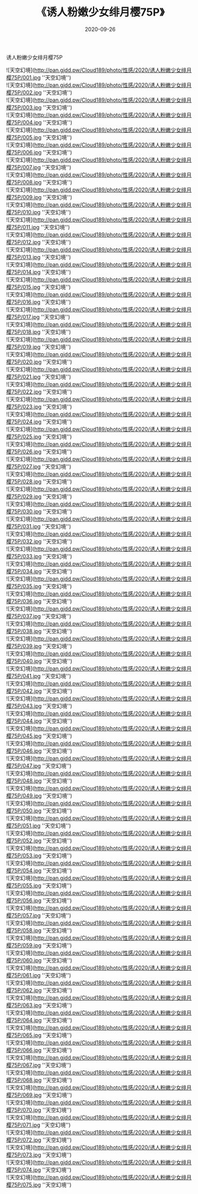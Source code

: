 ﻿---
layout: post
title:  《诱人粉嫩少女绯月樱75P》
date:   2020-09-26
img: http://pan.gjdd.pw/Cloud189/photo/性感/2020/诱人粉嫩少女绯月樱75P/000.jpg
categories: [美女, 性感, 泳衣]
---

诱人粉嫩少女绯月樱75P



![天空幻境](http://pan.gjdd.pw/Cloud189/photo/性感/2020/诱人粉嫩少女绯月樱75P/001.jpg ''天空幻境'') <br>
![天空幻境](http://pan.gjdd.pw/Cloud189/photo/性感/2020/诱人粉嫩少女绯月樱75P/002.jpg ''天空幻境'') <br>
![天空幻境](http://pan.gjdd.pw/Cloud189/photo/性感/2020/诱人粉嫩少女绯月樱75P/003.jpg ''天空幻境'') <br>
![天空幻境](http://pan.gjdd.pw/Cloud189/photo/性感/2020/诱人粉嫩少女绯月樱75P/004.jpg ''天空幻境'') <br>
![天空幻境](http://pan.gjdd.pw/Cloud189/photo/性感/2020/诱人粉嫩少女绯月樱75P/005.jpg ''天空幻境'') <br>
![天空幻境](http://pan.gjdd.pw/Cloud189/photo/性感/2020/诱人粉嫩少女绯月樱75P/006.jpg ''天空幻境'') <br>
![天空幻境](http://pan.gjdd.pw/Cloud189/photo/性感/2020/诱人粉嫩少女绯月樱75P/007.jpg ''天空幻境'') <br>
![天空幻境](http://pan.gjdd.pw/Cloud189/photo/性感/2020/诱人粉嫩少女绯月樱75P/008.jpg ''天空幻境'') <br>
![天空幻境](http://pan.gjdd.pw/Cloud189/photo/性感/2020/诱人粉嫩少女绯月樱75P/009.jpg ''天空幻境'') <br>
![天空幻境](http://pan.gjdd.pw/Cloud189/photo/性感/2020/诱人粉嫩少女绯月樱75P/010.jpg ''天空幻境'') <br>
![天空幻境](http://pan.gjdd.pw/Cloud189/photo/性感/2020/诱人粉嫩少女绯月樱75P/011.jpg ''天空幻境'') <br>
![天空幻境](http://pan.gjdd.pw/Cloud189/photo/性感/2020/诱人粉嫩少女绯月樱75P/012.jpg ''天空幻境'') <br>
![天空幻境](http://pan.gjdd.pw/Cloud189/photo/性感/2020/诱人粉嫩少女绯月樱75P/013.jpg ''天空幻境'') <br>
![天空幻境](http://pan.gjdd.pw/Cloud189/photo/性感/2020/诱人粉嫩少女绯月樱75P/014.jpg ''天空幻境'') <br>
![天空幻境](http://pan.gjdd.pw/Cloud189/photo/性感/2020/诱人粉嫩少女绯月樱75P/015.jpg ''天空幻境'') <br>
![天空幻境](http://pan.gjdd.pw/Cloud189/photo/性感/2020/诱人粉嫩少女绯月樱75P/016.jpg ''天空幻境'') <br>
![天空幻境](http://pan.gjdd.pw/Cloud189/photo/性感/2020/诱人粉嫩少女绯月樱75P/017.jpg ''天空幻境'') <br>
![天空幻境](http://pan.gjdd.pw/Cloud189/photo/性感/2020/诱人粉嫩少女绯月樱75P/018.jpg ''天空幻境'') <br>
![天空幻境](http://pan.gjdd.pw/Cloud189/photo/性感/2020/诱人粉嫩少女绯月樱75P/019.jpg ''天空幻境'') <br>
![天空幻境](http://pan.gjdd.pw/Cloud189/photo/性感/2020/诱人粉嫩少女绯月樱75P/020.jpg ''天空幻境'') <br>
![天空幻境](http://pan.gjdd.pw/Cloud189/photo/性感/2020/诱人粉嫩少女绯月樱75P/021.jpg ''天空幻境'') <br>
![天空幻境](http://pan.gjdd.pw/Cloud189/photo/性感/2020/诱人粉嫩少女绯月樱75P/022.jpg ''天空幻境'') <br>
![天空幻境](http://pan.gjdd.pw/Cloud189/photo/性感/2020/诱人粉嫩少女绯月樱75P/023.jpg ''天空幻境'') <br>
![天空幻境](http://pan.gjdd.pw/Cloud189/photo/性感/2020/诱人粉嫩少女绯月樱75P/024.jpg ''天空幻境'') <br>
![天空幻境](http://pan.gjdd.pw/Cloud189/photo/性感/2020/诱人粉嫩少女绯月樱75P/025.jpg ''天空幻境'') <br>
![天空幻境](http://pan.gjdd.pw/Cloud189/photo/性感/2020/诱人粉嫩少女绯月樱75P/026.jpg ''天空幻境'') <br>
![天空幻境](http://pan.gjdd.pw/Cloud189/photo/性感/2020/诱人粉嫩少女绯月樱75P/027.jpg ''天空幻境'') <br>
![天空幻境](http://pan.gjdd.pw/Cloud189/photo/性感/2020/诱人粉嫩少女绯月樱75P/028.jpg ''天空幻境'') <br>
![天空幻境](http://pan.gjdd.pw/Cloud189/photo/性感/2020/诱人粉嫩少女绯月樱75P/029.jpg ''天空幻境'') <br>
![天空幻境](http://pan.gjdd.pw/Cloud189/photo/性感/2020/诱人粉嫩少女绯月樱75P/030.jpg ''天空幻境'') <br>
![天空幻境](http://pan.gjdd.pw/Cloud189/photo/性感/2020/诱人粉嫩少女绯月樱75P/031.jpg ''天空幻境'') <br>
![天空幻境](http://pan.gjdd.pw/Cloud189/photo/性感/2020/诱人粉嫩少女绯月樱75P/032.jpg ''天空幻境'') <br>
![天空幻境](http://pan.gjdd.pw/Cloud189/photo/性感/2020/诱人粉嫩少女绯月樱75P/033.jpg ''天空幻境'') <br>
![天空幻境](http://pan.gjdd.pw/Cloud189/photo/性感/2020/诱人粉嫩少女绯月樱75P/034.jpg ''天空幻境'') <br>
![天空幻境](http://pan.gjdd.pw/Cloud189/photo/性感/2020/诱人粉嫩少女绯月樱75P/035.jpg ''天空幻境'') <br>
![天空幻境](http://pan.gjdd.pw/Cloud189/photo/性感/2020/诱人粉嫩少女绯月樱75P/036.jpg ''天空幻境'') <br>
![天空幻境](http://pan.gjdd.pw/Cloud189/photo/性感/2020/诱人粉嫩少女绯月樱75P/037.jpg ''天空幻境'') <br>
![天空幻境](http://pan.gjdd.pw/Cloud189/photo/性感/2020/诱人粉嫩少女绯月樱75P/038.jpg ''天空幻境'') <br>
![天空幻境](http://pan.gjdd.pw/Cloud189/photo/性感/2020/诱人粉嫩少女绯月樱75P/039.jpg ''天空幻境'') <br>
![天空幻境](http://pan.gjdd.pw/Cloud189/photo/性感/2020/诱人粉嫩少女绯月樱75P/040.jpg ''天空幻境'') <br>
![天空幻境](http://pan.gjdd.pw/Cloud189/photo/性感/2020/诱人粉嫩少女绯月樱75P/041.jpg ''天空幻境'') <br>
![天空幻境](http://pan.gjdd.pw/Cloud189/photo/性感/2020/诱人粉嫩少女绯月樱75P/042.jpg ''天空幻境'') <br>
![天空幻境](http://pan.gjdd.pw/Cloud189/photo/性感/2020/诱人粉嫩少女绯月樱75P/043.jpg ''天空幻境'') <br>
![天空幻境](http://pan.gjdd.pw/Cloud189/photo/性感/2020/诱人粉嫩少女绯月樱75P/044.jpg ''天空幻境'') <br>
![天空幻境](http://pan.gjdd.pw/Cloud189/photo/性感/2020/诱人粉嫩少女绯月樱75P/045.jpg ''天空幻境'') <br>
![天空幻境](http://pan.gjdd.pw/Cloud189/photo/性感/2020/诱人粉嫩少女绯月樱75P/046.jpg ''天空幻境'') <br>
![天空幻境](http://pan.gjdd.pw/Cloud189/photo/性感/2020/诱人粉嫩少女绯月樱75P/047.jpg ''天空幻境'') <br>
![天空幻境](http://pan.gjdd.pw/Cloud189/photo/性感/2020/诱人粉嫩少女绯月樱75P/048.jpg ''天空幻境'') <br>
![天空幻境](http://pan.gjdd.pw/Cloud189/photo/性感/2020/诱人粉嫩少女绯月樱75P/049.jpg ''天空幻境'') <br>
![天空幻境](http://pan.gjdd.pw/Cloud189/photo/性感/2020/诱人粉嫩少女绯月樱75P/050.jpg ''天空幻境'') <br>
![天空幻境](http://pan.gjdd.pw/Cloud189/photo/性感/2020/诱人粉嫩少女绯月樱75P/051.jpg ''天空幻境'') <br>
![天空幻境](http://pan.gjdd.pw/Cloud189/photo/性感/2020/诱人粉嫩少女绯月樱75P/052.jpg ''天空幻境'') <br>
![天空幻境](http://pan.gjdd.pw/Cloud189/photo/性感/2020/诱人粉嫩少女绯月樱75P/053.jpg ''天空幻境'') <br>
![天空幻境](http://pan.gjdd.pw/Cloud189/photo/性感/2020/诱人粉嫩少女绯月樱75P/054.jpg ''天空幻境'') <br>
![天空幻境](http://pan.gjdd.pw/Cloud189/photo/性感/2020/诱人粉嫩少女绯月樱75P/055.jpg ''天空幻境'') <br>
![天空幻境](http://pan.gjdd.pw/Cloud189/photo/性感/2020/诱人粉嫩少女绯月樱75P/056.jpg ''天空幻境'') <br>
![天空幻境](http://pan.gjdd.pw/Cloud189/photo/性感/2020/诱人粉嫩少女绯月樱75P/057.jpg ''天空幻境'') <br>
![天空幻境](http://pan.gjdd.pw/Cloud189/photo/性感/2020/诱人粉嫩少女绯月樱75P/058.jpg ''天空幻境'') <br>
![天空幻境](http://pan.gjdd.pw/Cloud189/photo/性感/2020/诱人粉嫩少女绯月樱75P/059.jpg ''天空幻境'') <br>
![天空幻境](http://pan.gjdd.pw/Cloud189/photo/性感/2020/诱人粉嫩少女绯月樱75P/060.jpg ''天空幻境'') <br>
![天空幻境](http://pan.gjdd.pw/Cloud189/photo/性感/2020/诱人粉嫩少女绯月樱75P/061.jpg ''天空幻境'') <br>
![天空幻境](http://pan.gjdd.pw/Cloud189/photo/性感/2020/诱人粉嫩少女绯月樱75P/062.jpg ''天空幻境'') <br>
![天空幻境](http://pan.gjdd.pw/Cloud189/photo/性感/2020/诱人粉嫩少女绯月樱75P/063.jpg ''天空幻境'') <br>
![天空幻境](http://pan.gjdd.pw/Cloud189/photo/性感/2020/诱人粉嫩少女绯月樱75P/064.jpg ''天空幻境'') <br>
![天空幻境](http://pan.gjdd.pw/Cloud189/photo/性感/2020/诱人粉嫩少女绯月樱75P/065.jpg ''天空幻境'') <br>
![天空幻境](http://pan.gjdd.pw/Cloud189/photo/性感/2020/诱人粉嫩少女绯月樱75P/066.jpg ''天空幻境'') <br>
![天空幻境](http://pan.gjdd.pw/Cloud189/photo/性感/2020/诱人粉嫩少女绯月樱75P/067.jpg ''天空幻境'') <br>
![天空幻境](http://pan.gjdd.pw/Cloud189/photo/性感/2020/诱人粉嫩少女绯月樱75P/068.jpg ''天空幻境'') <br>
![天空幻境](http://pan.gjdd.pw/Cloud189/photo/性感/2020/诱人粉嫩少女绯月樱75P/069.jpg ''天空幻境'') <br>
![天空幻境](http://pan.gjdd.pw/Cloud189/photo/性感/2020/诱人粉嫩少女绯月樱75P/070.jpg ''天空幻境'') <br>
![天空幻境](http://pan.gjdd.pw/Cloud189/photo/性感/2020/诱人粉嫩少女绯月樱75P/071.jpg ''天空幻境'') <br>
![天空幻境](http://pan.gjdd.pw/Cloud189/photo/性感/2020/诱人粉嫩少女绯月樱75P/072.jpg ''天空幻境'') <br>
![天空幻境](http://pan.gjdd.pw/Cloud189/photo/性感/2020/诱人粉嫩少女绯月樱75P/073.jpg ''天空幻境'') <br>
![天空幻境](http://pan.gjdd.pw/Cloud189/photo/性感/2020/诱人粉嫩少女绯月樱75P/074.jpg ''天空幻境'') <br>
![天空幻境](http://pan.gjdd.pw/Cloud189/photo/性感/2020/诱人粉嫩少女绯月樱75P/075.jpg ''天空幻境'') <br>